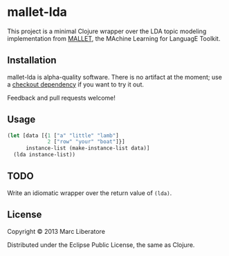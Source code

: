 # mallet-lda

This project is a minimal Clojure wrapper over the LDA topic modeling
implementation from [MALLET], the MAchine Learning for LanguagE
Toolkit.

[MALLET]:http://mallet.cs.umass.edu/

## Installation

mallet-lda is alpha-quality software. There is no artifact at the moment;
use a
[checkout dependency](https://github.com/technomancy/leiningen/blob/stable/doc/TUTORIAL.md#checkout-dependencies)
if you want to try it out.

Feedback and pull requests welcome!

## Usage

```clojure
(let [data [{1 ["a" "little" "lamb"]
             2 ["row" "your" "boat"]}]
      instance-list (make-instance-list data)]
  (lda instance-list))
```

## TODO

Write an idiomatic wrapper over the return value of `(lda)`.

## License

Copyright © 2013 Marc Liberatore

Distributed under the Eclipse Public License, the same as Clojure.
